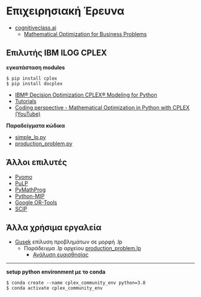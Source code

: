 # Επιχειρησιακή Έρευνα

* [cognitiveclass.ai](https://courses.cognitiveclass.ai/)
  * [Mathematical Optimization for Business Problems](https://courses.cognitiveclass.ai/courses/course-v1:IBMDeveloperSkillsNetwork+CP0101EN+v1/course/)

## Επιλυτής IBM ILOG CPLEX

**εγκατάσταση modules**

```
$ pip install cplex
$ pip install docplex
```

* [IBM® Decision Optimization CPLEX® Modeling for Python](http://ibmdecisionoptimization.github.io/docplex-doc/)
* [Tutorials](./IBM_DO_Tutorials/README.md)
* [Coding perspective - Mathematical Optimization in Python with CPLEX (YouTube)](https://www.youtube.com/playlist?list=PLaxOs-8sLebuytu-pPSM4mtsR5VVlFtyW)


**Παραδείγματα κώδικα**

* [simple_lp.py](./simple_lp.py)
* [production_problem.py](./production_problem.py)

## Άλλοι επιλυτές

* [Pyomo](http://www.pyomo.org/)
* [PuLP](https://coin-or.github.io/pulp/#)
* [PyMathProg](http://pymprog.sourceforge.net/)
* [Python-MIP](https://www.python-mip.com/)
* [Google OR-Tools](https://developers.google.com/optimization)
* [SCIP](https://www.scipopt.org/)


## Άλλα χρήσιμα εργαλεία

* [Gusek](http://gusek.sourceforge.net/gusek.html) επίλυση προβλημάτων σε μορφή .lp
  * Παράδειγμα .lp αρχείου [production_problem.lp](./production_problem.lp)
    * [Ανάλυση ευαισθησίας](./production_problem_SA.txt)

---

**setup python environment με το conda**

```
$ conda create --name cplex_community_env python=3.8
$ conda activate cplex_community_env
```